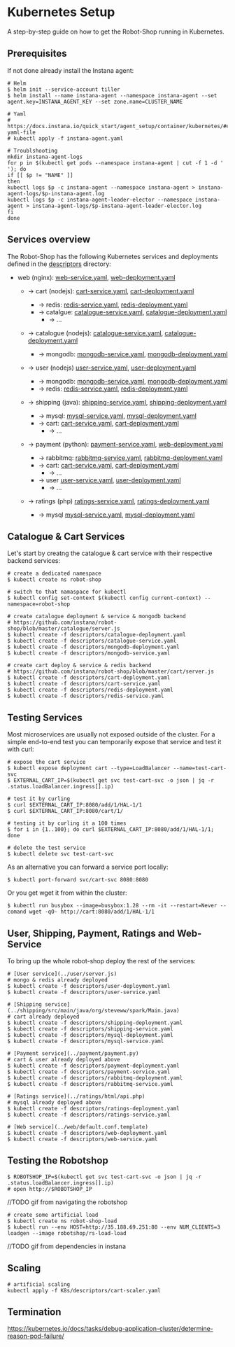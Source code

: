# Kubernetes Setup

A step-by-step guide on how to get the Robot-Shop running in Kubernetes.

## Prerequisites

If not done already install the Instana agent:

    # Helm
    $ helm init --service-account tiller
    $ helm install --name instana-agent --namespace instana-agent --set agent.key=INSTANA_AGENT_KEY --set zone.name=CLUSTER_NAME

    # Yaml
    # https://docs.instana.io/quick_start/agent_setup/container/kubernetes/#example-yaml-file
    # kubectl apply -f instana-agent.yaml

    # Troublshooting
    mkdir instana-agent-logs
    for p in $(kubectl get pods --namespace instana-agent | cut -f 1 -d ' '); do
    if [[ $p != "NAME" ]]
    then
    kubectl logs $p -c instana-agent --namespace instana-agent > instana-agent-logs/$p-instana-agent.log
    kubectl logs $p -c instana-agent-leader-elector --namespace instana-agent > instana-agent-logs/$p-instana-agent-leader-elector.log
    fi
    done

## Services overview

The Robot-Shop has the following Kubernetes services and deployments defined in the [descriptors](../descriptors/) directory:

* web (nginx): [web-service.yaml](./descriptors/web-service.yaml), [web-deployment.yaml](./descriptors/web-deployment.yaml)
    * -> cart (nodejs): [cart-service.yaml](./descriptors/cart-service.yaml), [cart-deployment.yaml](./descriptors/cart-deployment.yaml)
        * -> redis: [redis-service.yaml](./descriptors/redis-service.yaml), [redis-deployment.yaml](./descriptors/redis-deployment.yaml)
        * -> catalgue: [catalogue-service.yaml](./descriptors/catalogue-service.yaml), [catalogue-deployment.yaml](./descriptors/catalogue-deployment.yaml)
            * -> ...  
    * -> catalogue (nodejs): [catalogue-service.yaml](./descriptors/catalogue-service.yaml), [catalogue-deployment.yaml](./descriptors/catalogue-deployment.yaml)
        * -> mongodb: [mongodb-service.yaml](./descriptors/mongodb-service.yaml), [mongodb-deployment.yaml](./descriptors/mongodb-deployment.yaml)

    * -> user (nodejs) [user-service.yaml](./descriptors/user-service.yaml), [user-deployment.yaml](./descriptors/user-deployment.yaml)
        * -> mongodb: [mongodb-service.yaml](./descriptors/mongodb-service.yaml), [mongodb-deployment.yaml](./descriptors/mongodb-deployment.yaml)
        * -> redis: [redis-service.yaml](./descriptors/redis-service.yaml), [redis-deployment.yaml](./descriptors/redis-deployment.yaml)
    * -> shipping (java): [shipping-service.yaml](./descriptors/shipping-service.yaml), [shipping-deployment.yaml](./descriptors/shipping-deployment.yaml)
        * -> mysql: [mysql-service.yaml](./descriptors/mysql-service.yaml), [mysql-deployment.yaml](./descriptors/mysql-deployment.yaml)
        * -> cart: [cart-service.yaml](./descriptors/cart-service.yaml), [cart-deployment.yaml](./descriptors/cart-deployment.yaml)
            * -> ...
    * -> payment (python): [payment-service.yaml](./descriptors/payment-service.yaml), [web-deployment.yaml](./descriptors/payment-deployment.yaml)
        * -> rabbitmq: [rabbitmq-service.yaml](./descriptors/rabbitmq-service.yaml), [rabbitmq-deployment.yaml](./descriptors/rabbitmq-deployment.yaml)
        * -> cart: [cart-service.yaml](./descriptors/cart-service.yaml), [cart-deployment.yaml](./descriptors/cart-deployment.yaml)
            * -> ...
        * -> user  [user-service.yaml](./descriptors/user-service.yaml), [user-deployment.yaml](./descriptors/user-deployment.yaml)
            * -> ...
    * -> ratings (php) [ratings-service.yaml](./descriptors/ratings-service.yaml), [ratings-deployment.yaml](./descriptors/ratings-deployment.yaml)
        * -> mysql [mysql-service.yaml](./descriptors/mysql-service.yaml), [mysql-deployment.yaml](./descriptors/mysql-deployment.yaml)

## Catalogue & Cart Services

Let's start by creatng the catalogue & cart service with their respective backend services:

    # create a dedicated namespace
    $ kubectl create ns robot-shop

    # switch to that namaspace for kubectl
    $ kubectl config set-context $(kubectl config current-context) --namespace=robot-shop

    # create catalogue deployment & service & mongodb backend
    # https://github.com/instana/robot-shop/blob/master/catalogue/server.js
    $ kubectl create -f descriptors/catalogue-deployment.yaml
    $ kubectl create -f descriptors/catalogue-service.yaml
    $ kubectl create -f descriptors/mongodb-deployment.yaml
    $ kubectl create -f descriptors/mongodb-service.yaml

    # create cart deploy & service & redis backend
    # https://github.com/instana/robot-shop/blob/master/cart/server.js
    $ kubectl create -f descriptors/cart-deployment.yaml
    $ kubectl create -f descriptors/cart-service.yaml
    $ kubectl create -f descriptors/redis-deployment.yaml
    $ kubectl create -f descriptors/redis-service.yaml


## Testing Services

Most microservices are usually not exposed outside of the cluster. For a simple end-to-end test you can temporarily expose that service and test it with curl:

    # expose the cart service
    $ kubectl expose deployment cart --type=LoadBalancer --name=test-cart-svc
    $ EXTERNAL_CART_IP=$(kubectl get svc test-cart-svc -o json | jq -r .status.loadBalancer.ingress[].ip)
    
    # test it by curling
    $ curl $EXTERNAL_CART_IP:8080/add/1/HAL-1/1
    $ curl $EXTERNAL_CART_IP:8080/cart/1/
    
    # testing it by curling it a 100 times
    $ for i in {1..100}; do curl $EXTERNAL_CART_IP:8080/add/1/HAL-1/1; done

    # delete the test service
    $ kubectl delete svc test-cart-svc

As an alternative you can forward a service port locally:

    $ kubectl port-forward svc/cart-svc 8080:8080

Or you get wget it from within the cluster:

    $ kubectl run busybox --image=busybox:1.28 --rm -it --restart=Never --comand wget -qO- http://cart:8080/add/1/HAL-1/1

## User, Shipping, Payment, Ratings and Web-Service

To bring up the whole robot-shop deploy the rest of the services:

    # [User service](../user/server.js)
    # mongo & redis already deployed    
    $ kubectl create -f descriptors/user-deployment.yaml
    $ kubectl create -f descriptors/user-service.yaml

    # [Shipping service](../shipping/src/main/java/org/steveww/spark/Main.java)
    # cart already deployed
    $ kubectl create -f descriptors/shipping-deployment.yaml
    $ kubectl create -f descriptors/shipping-service.yaml
    $ kubectl create -f descriptors/mysql-deployment.yaml
    $ kubectl create -f descriptors/mysql-service.yaml

    # [Payment service](../payment/payment.py)
    # cart & user already deployed above
    $ kubectl create -f descriptors/payment-deployment.yaml
    $ kubectl create -f descriptors/payment-service.yaml
    $ kubectl create -f descriptors/rabbitmq-deployment.yaml
    $ kubectl create -f descriptors/rabbitmq-service.yaml

    # [Ratings service](../ratings/html/api.php)
    # mysql already deployed above
    $ kubectl create -f descriptors/ratings-deployment.yaml
    $ kubectl create -f descriptors/ratings-service.yaml

    # [Web service](../web/default.conf.template)
    $ kubectl create -f descriptors/web-deployment.yaml
    $ kubectl create -f descriptors/web-service.yaml

## Testing the Robotshop

    $ ROBOTSHOP_IP=$(kubectl get svc test-cart-svc -o json | jq -r .status.loadBalancer.ingress[].ip)
    # open http://$ROBOTSHOP_IP

//TODO gif from navigating the robotshop

    # create some artificial load
    $ kubectl create ns robot-shop-load
    $ kubectl run --env HOST=http://35.188.69.251:80 --env NUM_CLIENTS=3 loadgen --image robotshop/rs-load-load

//TODO gif from dependencies in instana

## Scaling

    # artificial scaling
    kubectl apply -f K8s/descriptors/cart-scaler.yaml

## Termination 

https://kubernetes.io/docs/tasks/debug-application-cluster/determine-reason-pod-failure/
